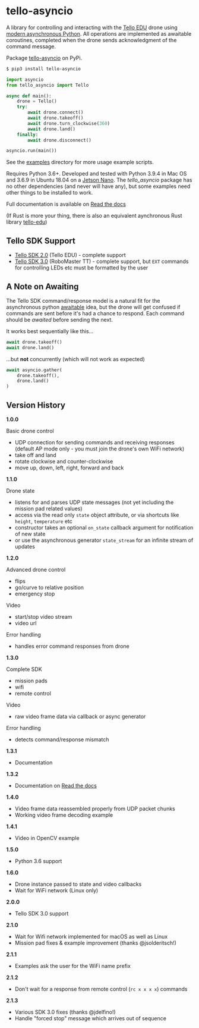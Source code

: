 # tello-asyncio

A library for controlling and interacting with the [Tello EDU](https://www.ryzerobotics.com/tello-edu) drone using [modern asynchronous Python](https://docs.python.org/3/library/asyncio.html).  All operations are implemented as awaitable coroutines, completed when the drone sends acknowledgment of the command message.

Package [tello-asyncio](https://pypi.org/project/tello-asyncio/) on PyPi. 

``` bash
$ pip3 install tello-asyncio
```

``` python
import asyncio
from tello_asyncio import Tello

async def main():
    drone = Tello()
    try:
        await drone.connect()
        await drone.takeoff()
        await drone.turn_clockwise(360)
        await drone.land()
    finally:
        await drone.disconnect()

asyncio.run(main())
```

See the [examples](examples) directory for more usage example scripts.

Requires Python 3.6+. Developed and tested with Python 3.9.4 in Mac OS and 3.6.9 in Ubuntu 18.04 on a [Jetson Nano](https://developer.nvidia.com/embedded/jetson-nano-developer-kit).  The *tello_asyncio* package has no other dependencies (and never will have any), but some examples need other things to be installed to work.

Full documentation is available on [Read the docs](https://tello-asyncio.readthedocs.io/en/latest/)

(If Rust is more your thing, there is also an equivalent aynchronous Rust library [tello-edu](https://crates.io/crates/tello-edu)) 

## Tello SDK Support

* [Tello SDK 2.0](https://dl-cdn.ryzerobotics.com/downloads/Tello/Tello%20SDK%202.0%20User%20Guide.pdf) (Tello EDU) - complete support
* [Tello SDK 3.0](https://dl.djicdn.com/downloads/RoboMaster+TT/Tello_SDK_3.0_User_Guide_en.pdf) (RoboMaster TT) - complete support, but `EXT` commands for controlling LEDs etc must be formatted by the user

## A Note on Awaiting

The Tello SDK command/response model is a natural fit for the asynchronous python [awaitable](https://docs.python.org/3/library/asyncio-task.html#awaitables) idea, but the drone will get confused if commands are sent before it's had a chance to respond. Each command should be *awaited* before sending the next.

It works best sequentially like this... 

``` python
await drone.takeoff()
await drone.land()
```
...but **not** concurrently (which will not work as expected)
``` python 
await asyncio.gather(
    drone.takeoff(), 
    drone.land()
)
```

## Version History

**1.0.0**

Basic drone control
- UDP connection for sending commands and receiving responses (default AP mode only - you must join the drone's own WiFi network)
- take off and land
- rotate clockwise and counter-clockwise
- move up, down, left, right, forward and back

**1.1.0**

Drone state
- listens for and parses UDP state messages (not yet including the mission pad related values)
- access via the read only `state` object attribute, or via shortcuts like `height`, `temperature` etc
- constructor takes an optional `on_state` callback argument for notification of new state
- or use the asynchronous generator `state_stream` for an infinite stream of updates  

**1.2.0**

Advanced drone control
- flips
- go/curve to relative position
- emergency stop

Video
- start/stop video stream
- video url

Error handling
- handles error command responses from drone

**1.3.0**

Complete SDK
- mission pads
- wifi
- remote control

Video
- raw video frame data via callback or async generator

Error handling
- detects command/response mismatch

**1.3.1**

- Documentation

**1.3.2**

- Documentation on [Read the docs](https://tello-asyncio.readthedocs.io/en/latest/)

**1.4.0**

- Video frame data reassembled properly from UDP packet chunks 
- Working video frame decoding example

**1.4.1**

- Video in OpenCV example

**1.5.0**

- Python 3.6 support 

**1.6.0**

- Drone instance passed to state and video callbacks
- Wait for WiFi network (Linux only)

**2.0.0**

- Tello SDK 3.0 support

**2.1.0**

- Wait for Wifi network implemented for macOS as well as Linux
- Mission pad fixes & example improvement (thanks @jsolderitsch!)

**2.1.1**

- Examples ask the user for the WiFi name prefix

**2.1.2**

- Don't wait for a response from remote control (`rc x x x x`) commands

**2.1.3**

- Various SDK 3.0 fixes (thanks @jdelfino!)
- Handle "forced stop" message which arrives out of sequence

 

